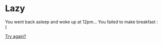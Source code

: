 # Lazy

You went back asleep and woke up at 12pm... You failed to make breakfast :(

[Try again?](../../../../../../Wake-up/beginning.md)
